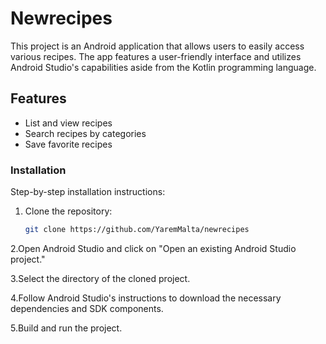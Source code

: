 # Newrecipes

This project is an Android application that allows users to easily access various recipes. The app features a user-friendly interface and utilizes Android Studio's capabilities aside from the Kotlin programming language.

## Features

- List and view recipes
- Search recipes by categories
- Save favorite recipes

### Installation

Step-by-step installation instructions:

1. Clone the repository:
   ```sh
   git clone https://github.com/YaremMalta/newrecipes
2.Open Android Studio and click on "Open an existing Android Studio project."

3.Select the directory of the cloned project.

4.Follow Android Studio's instructions to download the necessary dependencies and SDK components.

5.Build and run the project.
